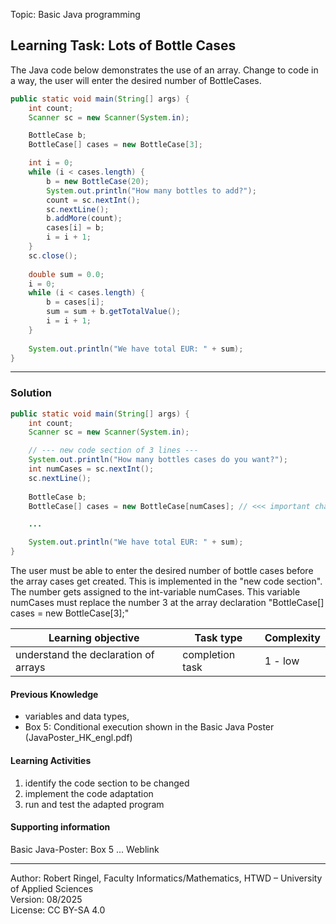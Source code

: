 Topic: Basic Java programming

## Learning Task: Lots of Bottle Cases

The Java code below demonstrates the use of an array. Change to code in a way, the user will enter the desired number of BottleCases.  

``` java
public static void main(String[] args) {
    int count;
    Scanner sc = new Scanner(System.in);

    BottleCase b;
    BottleCase[] cases = new BottleCase[3];

    int i = 0;
    while (i < cases.length) {
        b = new BottleCase(20);
        System.out.println("How many bottles to add?"); 
        count = sc.nextInt();
        sc.nextLine();
        b.addMore(count);
        cases[i] = b;
        i = i + 1;
    }
    sc.close();
        
    double sum = 0.0;
    i = 0;
    while (i < cases.length) {
        b = cases[i];
        sum = sum + b.getTotalValue();
        i = i + 1;
    }
        
    System.out.println("We have total EUR: " + sum);
}
```

---------------------------------------

### Solution

``` java
public static void main(String[] args) {
    int count;
    Scanner sc = new Scanner(System.in);

    // --- new code section of 3 lines ---
    System.out.println("How many bottles cases do you want?"); 
    int numCases = sc.nextInt();
    sc.nextLine();
    
    BottleCase b;
    BottleCase[] cases = new BottleCase[numCases]; // <<< important change here

    ...

    System.out.println("We have total EUR: " + sum);
}
```

The user must be able to enter the desired number of bottle cases before the array cases get created. This is implemented in the "new code section". The number gets assigned to the int-variable numCases. This variable numCases must replace the number 3 at the array declaration "BottleCase[] cases = new BottleCase[3];"

| **Learning objective**                           | **Task type**   | **Complexity** |
| ------------------------------------------------ | --------------- | -------------- |
| understand the declaration of arrays             | completion task | 1 - low        |  

#### Previous Knowledge

- variables and data types,  
- Box 5: Conditional execution shown in the Basic Java Poster (JavaPoster_HK_engl.pdf)  

#### Learning Activities

1) identify the code section to be changed
2) implement the code adaptation
3) run and test the adapted program

#### Supporting information

Basic Java-Poster: Box 5 ... Weblink

---------------------------------------
Author: Robert Ringel, Faculty Informatics/Mathematics, HTWD – University of Applied Sciences  
Version: 08/2025            
License: CC BY-SA 4.0
